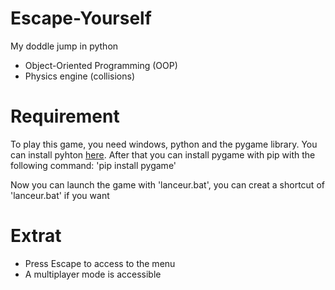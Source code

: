 # Escape-Yourself
My doddle jump in python
-   Object-Oriented Programming (OOP)
-   Physics engine (collisions)

# Requirement
To play this game, you need windows, python and the pygame library.
You can install pyhton [here](https://www.python.org/).
After that you can install pygame with pip with the following command:
'pip install pygame'

Now you can launch the game with 'lanceur.bat', you can creat a shortcut of 'lanceur.bat' if you want

# Extrat
-  Press Escape to access to the menu
-  A multiplayer mode is accessible

[](https://github.com/CMoiMec/Escape-Yourself/blob/main/assets/capture.png)
